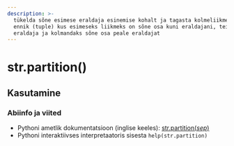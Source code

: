```yaml
---
description: >-
  tükelda sõne esimese eraldaja esinemise kohalt ja tagasta kolmeliikmeline
  ennik (tuple) kus esimeseks liikmeks on sõne osa kuni eraldajani, teiseks
  eraldaja ja kolmandaks sõne osa peale eraldajat
---
```


# str.partition\(\)

## Kasutamine

### Abiinfo ja viited

* Pythoni ametlik dokumentatsioon \(inglise keeles\): [str.partition\(_sep_\)](https://docs.python.org/3/library/stdtypes.html#str.partition)
* Pythoni interaktiivses interpretaatoris sisesta `help(str.partition)`

